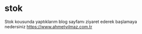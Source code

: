 # stok
Stok kousunda yaptıklarım
blog sayfamı ziyaret ederek başlamaya nedersiniz https://www.ahmetyılmaz.com.tr
